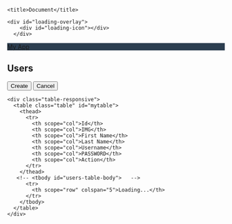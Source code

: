 <!DOCTYPE html>
<html lang="en">

<head>
    <meta charset="UTF-8">
    <meta http-equiv="X-UA-Compatible" content="IE=edge">
    <meta name="viewport" content="width=device-width, initial-scale=1.0">
    <link rel="stylesheet" type="text/css" href="style.css">
    <link href="https://cdn.jsdelivr.net/npm/bootstrap@5.0.1/dist/css/bootstrap.min.css" rel="stylesheet"
        integrity="sha384-+0n0xVW2eSR5OomGNYDnhzAbDsOXxcvSN1TPprVMTNDbiYZCxYbOOl7+AMvyTG2x" crossorigin="anonymous">

    <title>Document</title>
<style>
#loading-overlay {
  position: fixed;
  top: 0;
  left: 0;
  width: 100%;
  height: 100%;
  background: rgba(255, 255, 255, 0.7);
  z-index: 999;
  display: none;
} 

#loading-icon {
  position: absolute;
  top: 50%;
  left: 50%;
  transform: translate(-50%, -50%);
  width: 30px;
  height: 30px;
  border: 5px solid #ccc;
  border-top-color: #333;
  border-radius: 50%;
  animation: loading-spin 1s linear infinite;
}

@keyframes loading-spin {
  from {
    transform: translate(-50%, -50%) rotate(0deg);
  }
  to {
    transform: translate(-50%, -50%) rotate(360deg);
  }
}

/* The Modal (background) */
.modal {
  display: none; /* Hidden by default */
  position: fixed; /* Stay in place */
  z-index: 1; /* Sit on top */
  left: 0;
  top: 0;
  width: 100%; /* Full width */
  height: 100%; /* Full height */
  overflow: auto; /* Enable scroll if needed */
  background-color: rgb(0, 0, 0); /* Fallback color */
  background-color: rgba(0, 0, 0, 0.4); /* Black w/ opacity */
  padding-top: 60px;
}

/* Modal Content/Box */
.modal-content {
  background-color: #fefefebd;
  margin: 5% auto 15% auto;
  border: 1px solid #000;
  width: fit-content;
  border-radius: 11px;
}
.cancelbtn {
  width: auto;
  padding: 10px 18px;
  background-color: #f44336;
}

.cancelbtn {
  width: auto;
  padding: 10px 18px;
  background-color: #f44336;
}
.close {
  position: absolute;
  right: 25px;
  top: 0;
  color: #000;
  font-size: 35px;
  font-weight: bold;
}

.close:hover,
.close:focus {
  color: red;
  cursor: pointer;
}

/* Add Zoom Animation */
.animate {
  -webkit-animation: animatezoom 0.6s;
  animation: animatezoom 0.6s;
}

@-webkit-keyframes animatezoom {
  from {
    -webkit-transform: scale(0);
  }
  to {
    -webkit-transform: scale(1);
  }
}

@keyframes animatezoom {
  from {
    transform: scale(0);
  }
  to {
    transform: scale(1);
  }
}

/* Change styles for span and cancel button on extra small screens */
@media screen and (max-width: 300px) {
  span.psw {
    display: block;
    float: none;
  }
  .cancelbtn {
    width: 100%;
  }
}

img {
  height: 60px;
  width: 60px;
  border-radius: 30px;
}
.bg-mynav {
  background-color: #2c3e50;
}
.swal2-popup {
  max-width: 500px;
}
.swal2-file,
.swal2-input,
.swal2-textarea {
  box-sizing: border-box;
  width: -webkit-fill-available;
  transition: border-color 0.1s, box-shadow 0.1s;
  border: 1px solid #ec6060;
  border-radius: 0.1875em;
  background: inherit;
  box-shadow: inset 0 1px 1px rgb(120 39 39 / 6%), 0 0 0 3px #0000002b;
  color: inherit;
  font-size: 19px;
}
.swal2-actions {
  display: flex;
  z-index: 1;
  box-sizing: border-box;
  flex-wrap: wrap;
  align-items: center;
  justify-content: center;
  width: 100%;
  /* margin: 1.25em auto 0; */
  padding: 0;
}
.full-reg-body {
  display: flex;
  justify-content: center;
  align-items: center;
  padding: 10px;
  //   background: linear-gradient(135deg, #375d46, #47288b);
}
.container-reg-from {
  max-width: 600px;
  width: 100%;
  // background-color: #fff;
  background: linear-gradient(135deg, #375d46, #47288b);
  padding: 25px 30px;
  border-radius: 5px;
  box-shadow: 0 5px 10px rgba(0, 0, 0, 0.15);
}
.user-details {
  display: flex;
  flex-wrap: wrap;
  justify-content: space-between;
  margin: 20px 0 12px 0;
}
.user-details .input-box {
  margin-bottom: 10px;
  width: calc(100% / 2 - 15px);
}
form .input-box span.details {
  display: block;
  font-weight: 500;
  margin-bottom: 5px;
  color: aqua;
}
.user-details .input-box input {
  height: 45px;
  width: 100%;
  outline: none;
  font-size: 16px;
  border-radius: 5px;
  padding-left: 15px;
  border: 1px solid #ccc;
  border-bottom-width: 2px;
  transition: all 0.3s ease;
}
.user-details .input-box input:focus,
.user-details .input-box input:valid {
  border-color: #9b59b6;
}
form .gender-details .gender-title {
  font-size: 20px;
  font-weight: 500;
}
form .category {
  display: inline-flex;
  width: 80%;
  margin: 14px 0;
  justify-content: space-between;
}
form .category label {
  display: flex;
  align-items: center;
  cursor: pointer;
}
form .category label .dot {
  height: 18px;
  width: 18px;
  border-radius: 50%;
  margin-right: 10px;
  background: #d9d9d9;
  border: 5px solid transparent;
  transition: all 0.3s ease;
}
#dot-1:checked ~ .category label .one,
#dot-2:checked ~ .category label .two,
#dot-3:checked ~ .category label .three {
  background: #9b59b6;
  border-color: #d9d9d9;
}
form input[type="radio"] {
  display: none;
}
form .button {
  height: 45px;
  /* margin: 35px 0  */
}
form .button input {
  height: 100%;
  width: 100%;
  border-radius: 5px;
  border: none;
  color: #fff;
  font-size: 18px;
  font-weight: 500;
  letter-spacing: 1px;
  cursor: pointer;
  transition: all 0.3s ease;
  background: linear-gradient(135deg, #71b7e6, #9b59b6);
}
form .button input:hover {
  /* transform: scale(0.99); */
  background: linear-gradient(-135deg, #71b7e6, #9b59b6);
}
@media (max-width: 584px) {
  .container-reg-from {
    max-width: 100%;
  }
  .user-details .input-box {
    margin-bottom: 10px;
    width: 100%;
  }
  form .category {
    width: 100%;
  }
  .user-details {
    max-height: 300px;
    overflow-y: scroll;
  }
  .user-details::-webkit-scrollbar {
    width: 5px;
  }
}
@media (max-width: 459px) {
  .container-reg-from .content .category {
    flex-direction: column;
  }
}
.custom-select {
  height: 45px;
  width: 100%;
  outline: none;
  font-size: 16px;
  border-radius: 5px;
  padding-left: 15px;
  border: 1px solid #ccc;
  border-bottom-width: 2px;
  transition: all 0.3s ease;
}
.select-selected {
  background-color: DodgerBlue;
}

/*style the arrow inside the select element:*/
.select-selected:after {
  border: 6px solid transparent;
  border-color: #fff transparent transparent transparent;
}

/*point the arrow upwards when the select box is open (active):*/
.select-selected.select-arrow-active:after {
  border-color: transparent transparent #fff transparent;
  top: 7px;
}

/*style the items (options), including the selected item:*/
.select-items div,
.select-selected {
  color: #ffffff;
  padding: 10px 16px;
  border: 1px solid transparent;
  border-color: transparent transparent rgba(0, 0, 0, 0.1) transparent;
  cursor: pointer;
  user-select: none;
}

.select-items div:hover,
.same-as-selected {
  background-color: rgba(0, 0, 0, 0.1);
}

</style>
</head>


<body onload="loadTable();">

    <div id="loading-overlay">
        <div id="loading-icon"></div>
      </div>
    
  <nav class="navbar navbar-dark bg-mynav">
    <div class="container-fluid">
      <a class="navbar-brand" href="#">My App</a>
    </div>
  </nav>

  <div class="container">
    <div class="d-flex bd-highlight mb-3">
      <div class="me-auto p-2 bd-highlight">
        <h2>Users
      </div>
      <div class="p-2 bd-highlight">
        <button type="button" class="btn btn-secondary" onclick="document.getElementById('regmyModal').style.display='block'">Create</button>
         <button type="button" class="btn btn-secondary" data-dismiss="modal">Cancel</button>
      </div>
    </div>

    <div class="table-responsive">
      <table class="table" id="mytable">
        <thead>
          <tr>
            <th scope="col">Id</th>
            <th scope="col">IMG</th>
            <th scope="col">First Name</th>
            <th scope="col">Last Name</th>
            <th scope="col">Username</th>
            <th scope="col">PASSWORD</th>
            <th scope="col">Action</th>
          </tr>
        </thead>
       <!-- <tbody id="users-table-body">   -->
          <tr>
            <th scope="row" colspan="5">Loading...</th>
          </tr>
        </tbody>
      </table>
    </div>
  </div>


<div id="myModal" class="modal">
  <div class="modal-content animate">
   <div class="full-reg-body">
        <div class="container-reg-from">
            <form id="register-form">
                <div class="user-details">
                    <div class="input-box">
                        <span class="details">User Id</span>  <input type="text" id="idInput" disabled>
                    </div>
                    <div class="input-box">
                        <span class="details">First Name:</span> <input type="text" id="fnameInput">
                    </div>
                    <div class="input-box">
                        <span class="details">Last Name:</span>  <input type="text" id="lnameInput">
                    </div>
                    <div class="input-box">
                        <span class="details">Username</span>  <input type="text" id="usernameInput">
                    </div>
                    <div class="input-box">
                        <span class="details">Img URL</span>   <input type="text" id="avatarInput">
                    </div>
                    <div class="input-box">
                        <span class="details">Password</span> <input type="password" id="passwordInput">
                    </div>
                </div>
                  <button type="button" onclick="document.getElementById('myModal').style.display='none'" class="cancelbtn1">Cancel</button>
          
                <div class="button">
                    <input type="button" onclick="updateUser();"  value="Update">
                </div>
            </form>
        </div>
    </div>
  </div>
</div>



<div id="regmyModal" class="modal">
  <div class="modal-content animate">
   <div class="full-reg-body">
        <div class="container-reg-from">
            <form id="register-form">
                <div class="user-details">
                    
                    <div class="input-box">
                        <span class="details">First Name:</span> <input type="text" id="fname">
                    </div>
                    <div class="input-box">
                        <span class="details">Last Name:</span>  <input type="text" id="lname">
                    </div>
                    <div class="input-box">
                        <span class="details">Username</span>  <input type="text" id="username">
                    </div>
                    <div class="input-box">
                        <span class="details">Img URL</span>   <input type="text" id="avatar">
                    </div>
                    <div class="input-box">
                        <span class="details">Password</span> <input type="password" id="password">
                    </div>
                </div>
                 
                <div class="button">
                    <button type="button" onclick="document.getElementById('regmyModal').style.display='none'" class="cancelbtn2">Cancel</button>
          
                </div>
                <div class="button">
                    <input type="button" onclick="insert_api_Data();"  value="Register">
                   

                </div>
            </form>
        </div>
    </div>
  </div>
</div>
<script src="script.js"></script>
<img src="https://cdms.police.gov.bd/cdms/r/cdmsbase/files/static/v7Y/police-logo.png" id="refresh-icon" style="display:none;">
  <script src="https://cdn.jsdelivr.net/npm/sweetalert2@11.0.16/dist/sweetalert2.all.min.js"></script>
  <script src="https://cdn.jsdelivr.net/npm/bootstrap@5.0.1/dist/js/bootstrap.bundle.min.js" integrity="sha384-gtEjrD/SeCtmISkJkNUaaKMoLD0//ElJ19smozuHV6z3Iehds+3Ulb9Bn9Plx0x4" crossorigin="anonymous"></script>

<script>

function loadTable() {
    showLoading();
  const xhttp = new XMLHttpRequest();
  xhttp.open("GET", "https://apex.oracle.com/pls/apex/my_stock/API_USER/view");
  xhttp.send();
  xhttp.onreadystatechange = function() {
    if (this.readyState == 4 && this.status == 200) {
      console.log(this.responseText);
     
      var trHTML = '<tr><th>ID</th><th>Avatar</th><th>First Name</th><th>Last Name</th><th>Username</th><th>Actions</th></tr>';
      try {
        const objects = JSON.parse(this.responseText);
        const items = objects.items; // access the "items" property
        const tableBody = document.getElementById("users-table-body");
        const table = document.getElementById("mytable");
        if (table) {
            for (let item of items) { // iterate through the "items" array
            trHTML += '<tr>'; 
            trHTML += '<td>'+item.id+'</td>';
            trHTML += '<td><img src="' + item.avatar + '" width="50px"></td>';
            trHTML += '<td>'+item.fname+'</td>';
            trHTML += '<td>'+item.lname+'</td>';
            trHTML += '<td>'+item.username+'</td>';
            trHTML += '<td><button type="button" class="btn btn-outline-secondary" onclick="showUserEditBox('+item.id+')">Edit</button>';
            trHTML += '<button type="button" class="btn btn-outline-danger" onclick="userDelete('+item.id+')">Del</button></td>';
            trHTML += "</tr>";
          }
          table.innerHTML = trHTML;
          hideLoading();
        } else {
          console.log("Table with id 'mytable' not found in HTML.");
        }
      } catch (error) {
        console.log("Error parsing JSON: " + error);
      }
    } else if (this.readyState == 4 && this.status != 200) {
        console.log("Error: API request failed with status code " + this.status);
    }
  };
}


function showLoading() {
    document.getElementById("loading-overlay").style.display = "block";
    setTimeout(function () {
        refreshIcon.style.display = "none";
    }, 10000);
}

function hideLoading() {
    document.getElementById("loading-overlay").style.display = "none";
}



var modal = document.getElementById('myModal');
// When the user clicks anywhere outside of the modal, close it
window.onclick = function (event) {
    if (event.target == modal) {
        modal.style.display = "none";
    }
}



function insert_api_Data() {
    var inputElements = document.querySelectorAll("input");
    var fnameInput = document.getElementById("fname");
    var lnameInput = document.getElementById("lname");
    var usernameInput = document.getElementById("username");
    var passwordInput = document.getElementById("password");
    var avatarInput = document.getElementById("avatar");
    var data = { FNAME: fnameInput.value, LNAME: lnameInput.value, USERNAME: usernameInput.value, PASSWORD: passwordInput.value, AVATAR: avatarInput.value };
    var xhr = new XMLHttpRequest();
    xhr.open("POST", "https://apex.oracle.com/pls/apex/my_stock/API_USER/post", true);
    xhr.setRequestHeader('Content-Type', 'application/json');
    xhr.onreadystatechange = function () {
        if (xhr.readyState === 4) {
            if (xhr.status === 200) {
                var response = xhr.responseText;
                console.log(response);
                const Toast = Swal.mixin({
                    toast: true,
                    position: 'top-end',
                    showConfirmButton: false,
                    timer: 3000,
                    timerProgressBar: true,
                    didOpen: (toast) => {
                        toast.addEventListener('mouseenter', Swal.stopTimer)
                        toast.addEventListener('mouseleave', Swal.resumeTimer)
                    }
                })
                Toast.fire({
                    icon: 'success',
                    title: 'Registration Successfully'
                })
            }


            else {
                Toast.fire({
                    icon: 'error',
                    title: 'There was an error with your request. Please try again.'
                })
            }
        }
    };
    xhr.send(JSON.stringify(data));
    inputElements.forEach(function (input) {
        input.value = "";
        var modal = document.getElementById('regmyModal');
        modal.style.display = "none";
        loadTable();
        refreshTable();
    });
};





function userDelete(id) {
    // Create new XMLHttpRequest object
    let xhttp = new XMLHttpRequest();
    // Prepare the DELETE request to the API endpoint
    xhttp.open("DELETE", "https://apex.oracle.com/pls/apex/my_stock/API_USER/user/delete/" + id);
    // Send the DELETE request
    xhttp.send();
    // Handle response
    xhttp.onreadystatechange = function () {
        if (this.readyState == 4 && this.status == 200) {
            // Refresh the report
            loadTable();
        }
    };
}
// Get the table element
let table = document.getElementById("myTable");

// Add a "Delete" button to each row
for (let i = 1; i < table.rows.length; i++) {
    // Create "Delete" button
    let deleteButton = document.createElement("button");
    deleteButton.innerHTML = "Delete";

    // Add event listener to "Delete" button
    deleteButton.addEventListener("click", function () {
        // Get the user ID from the first cell of the row
        let id = table.rows[i].cells[0].innerHTML;

        // Call the deleteUser function and pass the user ID as the argument
        userDelete(id);
    });

    // Add "Delete" button to the last cell of the row
    table.rows[i].cells[table.rows[i].cells.length - 1].appendChild(deleteButton);
};



// Get the user details from the input elements
function updateUser() {

    let idInput = document.getElementById("idInput");
    let fnameInput = document.getElementById("fnameInput");
    let lnameInput = document.getElementById("lnameInput");
    let usernameInput = document.getElementById("usernameInput");
    let passwordInput = document.getElementById("passwordInput");
    let avatarInput = document.getElementById("avatarInput");

    let user = {
        id: idInput.value,
        fname: fnameInput.value,
        lname: lnameInput.value,
        username: usernameInput.value,
        password: passwordInput.value,
        avatar: avatarInput.value
    };
    console.log(user);

    let xhttp = new XMLHttpRequest();
    xhttp.open("PUT", "https://apex.oracle.com/pls/apex/my_stock/API_USER/user/update/" + idInput.value);
    xhttp.setRequestHeader("Content-Type", "application/json");
    xhttp.send(JSON.stringify(user));
    xhttp.onreadystatechange = function () {
        if (this.readyState == 4 && this.status == 200) {

            let modal = document.getElementById("myModal");
            modal.style.display = "none";
            console.log("User updated successfully");
        }
         loadTable();
    };
};

// Function to open the modal and retrieve user details by ID
function showUserEditBox(id) {
    // Create new XMLHttpRequest object
    let xhttp = new XMLHttpRequest();

    // Prepare the GET request to the API endpoint
    xhttp.open("GET", "https://apex.oracle.com/pls/apex/my_stock/API_USER/user/detels/" + id);

    // Send the GET request
    xhttp.send();

    // Handle response
    xhttp.onreadystatechange = function () {
        if (this.readyState == 4 && this.status == 200) {
            // Parse the JSON response
            let response = JSON.parse(this.responseText);
            // Get the user details
            let user = response.items[0];
            console.log(user);

            // Get the modal element
            let modal = document.getElementById("myModal");
            // Show the modal
            modal.style.display = "block";

            // Get the input elements
            let idInput = document.getElementById("idInput");
            let fnameInput = document.getElementById("fnameInput");
            let lnameInput = document.getElementById("lnameInput");
            let usernameInput = document.getElementById("usernameInput");
            let passwordInput = document.getElementById("passwordInput");
            let avatarInput = document.getElementById("avatarInput");

            // Pre-populate the input elements with the retrieved data
            idInput.value = user.id;
            fnameInput.value = user.fname;
            lnameInput.value = user.lname;
            usernameInput.value = user.username;
            passwordInput.value = user.password;
            avatarInput.value = user.avatar;

            // Show the modal
            modal.style.display = "block";
        }
    };
};
</script>
</body>

</html>
